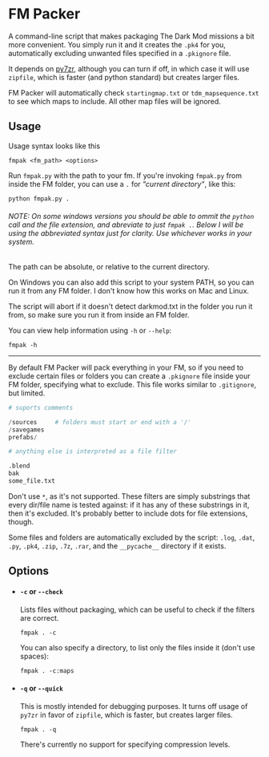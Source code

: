 # FM Packer

A command-line script that makes packaging The Dark Mod missions a bit more convenient. You simply run it and it creates the `.pk4` for you, automatically excluding unwanted files specified in a `.pkignore` file.

It depends on [py7zr](https://pypi.org/project/py7zr/), although you can turn if off, in which case it will use `zipfile`, which is faster (and python standard) but creates larger files.

FM Packer will automatically check `startingmap.txt` or `tdm_mapsequence.txt` to see which maps to include. All other map files will be ignored.

## Usage

Usage syntax looks like this
```
fmpak <fm_path> <options>
```

Run `fmpak.py` with the path to your fm. If you're invoking `fmpak.py` from inside the FM folder, you can use a `.` for *"current directory"*, like this:
```
python fmpak.py .
```

###### NOTE: On some windows versions you should be able to ommit the `python` call and the file extension, and abreviate to just `fmpak .`. Below I will be using the abbreviated syntax just for clarity. Use whichever works in your system.

The path can be absolute, or relative to the current directory.

On Windows you can also add this script to your system PATH, so you can run it from any FM folder. I don't know how this works on Mac and Linux.

The script will abort if it doesn't detect darkmod.txt in the folder you run it from, so make sure you run it from inside an FM folder.

You can view help information using `-h` or `--help`:
```
fmpak -h
```

---

By default FM Packer will pack everything in your FM, so if you need to exclude certain files or folders you can create a `.pkignore` file inside your FM folder, specifying what to exclude. This file works similar to `.gitignore`, but limited.

```py
# suports comments

/sources     # folders must start or end with a '/'
/savegames
prefabs/

# anything else is interpreted as a file filter

.blend       
bak
some_file.txt
```

Don't use `*`, as it's not supported. These filters are simply substrings that every dir/file name is tested against: if it has any of these substrings in it, then it's excluded. It's probably better to include dots for file extensions, though.

Some files and folders are automatically excluded by the script: `.log`, `.dat`, `.py`, `.pk4`, `.zip`, `.7z`, `.rar`, and the `__pycache__` directory if it exists.


## Options

- #### `-c` or `--check`
  Lists files without packaging, which can be useful to check if the filters are correct.
  ```
  fmpak . -c
  ```
  You can also specify a directory, to list only the files inside it (don't use spaces):
  ```
  fmpak . -c:maps
  ```

- #### `-q` or `--quick`
  This is mostly intended for debugging purposes. It turns off usage of `py7zr` in favor of `zipfile`, which is faster, but creates larger files.
  ```
  fmpak . -q
  ```
  There's currently no support for specifying compression levels.
